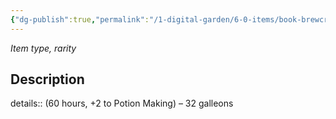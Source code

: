 ```yaml
---
{"dg-publish":true,"permalink":"/1-digital-garden/6-0-items/book-brewcraft/","tags":["#item","#mundane","#book"]}
---
```


*Item type, rarity*

## Description

details:: (60 hours, +2 to Potion Making) – 32 galleons